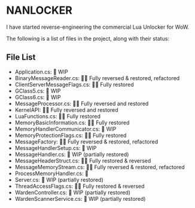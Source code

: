 ﻿# NANLOCKER

I have started reverse-engineering the commercial Lua Unlocker for WoW.

The following is a list of files in the project, along with their status:

## File List

- Application.cs: 🚧 WIP
- BinaryMessageReader.cs: 🎉✅ Fully reversed & restored, refactored
- ClientServerMessageFlags.cs: 🎉✅ Fully restored
- GClass5.cs: 🚧 WIP
- GClass6.cs: 🚧 WIP
- MessageProcessor.cs: 🎉✅ Fully reversed and restored
- KernelAPI: 🎉✅ Fully reversed and restored
- LuaFunctions.cs: 🎉✅ Fully restored
- MemoryBasicInformation.cs: 🎉✅ Fully restored
- MemoryHandlerCommunicator.cs: 🚧 WIP
- MemoryProtectionFlags.cs: 🎉✅ Fully restored
- MessageFactory: 🎉✅ Fully reversed & restored, refactored
- MessageHandlerSetup.cs: 🚧 WIP
- MessageHandler.cs: 🚧 WIP (partially restored)
- MessageHeaderStruct.cs: 🎉✅ Fully restored & reversed
- MessageMemoryStream.cs: 🎉✅ Fully reversed & restored, refactored
- ProcessMemoryHandler.cs: 🚧 
- Server.cs: 🚧 WIP (partially restored)
- ThreadAccessFlags.cs: 🎉✅ Fully restored & reversed
- WardenController.cs: 🚧 WIP (partially restored)
- WardenScannerService.cs: 🚧 WIP (partially restored)